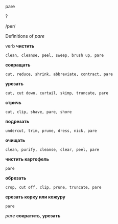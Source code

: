 pare

?

/per/

Definitions of _pare_

verb
**чистить**

    clean, cleanse, peel, sweep, brush up, pare
**сокращать**

    cut, reduce, shrink, abbreviate, contract, pare
**урезать**

    cut, cut down, curtail, skimp, truncate, pare
**стричь**

    cut, clip, shave, pare, shore
**подрезать**

    undercut, trim, prune, dress, nick, pare
**очищать**

    clean, purify, cleanse, clear, peel, pare
**чистить картофель**

    pare
**обрезать**

    crop, cut off, clip, prune, truncate, pare
**срезать корку или кожуру**

    pare

_pare_
**сократить**, **урезать**